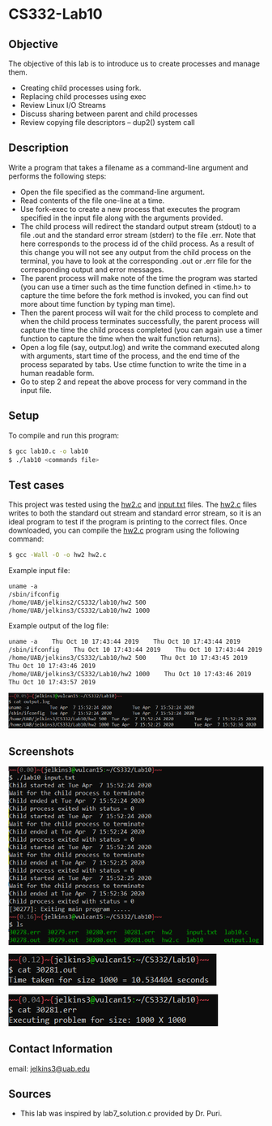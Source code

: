 # CS332-Lab10

## Objective
The objective of this lab is to introduce us to create processes and manage them.
- Creating child processes using fork.
- Replacing child processes using exec
- Review Linux I/O Streams
- Discuss sharing between parent and child processes
- Review copying file descriptors – dup2() system call

## Description
Write a program that takes a filename as a command-line argument and performs the following steps:
- Open the file specified as the command-line argument.
- Read contents of the file one-line at a time.
- Use fork-exec to create a new process that executes the program specified in the input file along with the arguments provided.
- The child process will redirect the standard output stream (stdout) to a file <pid>.out and the standard error stream (stderr) to the file <pid>.err. Note that <pid> here corresponds to the process id of the child process. As a result of this change you will not see any output from the child process on the terminal, you have to look at the corresponding <pid>.out or <pid>.err file for the corresponding output and error messages.
- The parent process will make note of the time the program was started (you can use a timer such as the time function defined in <time.h> to capture the time before the fork method is invoked, you can find out more about time function by typing man time).
- Then the parent process will wait for the child process to complete and when the child process terminates successfully, the parent process will capture the time the child process completed (you can again use a timer function to capture the time when the wait function returns).
- Open a log file (say, output.log) and write the command executed along with arguments, start time of the process, and the end time of the process separated by tabs. Use ctime function to write the time in a human readable form.
- Go to step 2 and repeat the above process for very command in the input file.

## Setup
To compile and run this program:

```bash
$ gcc lab10.c -o lab10
$ ./lab10 <commands file> 
```

## Test cases
This project was tested using the [hw2.c](hw2.c) and [input.txt](input.txt) files. The [hw2.c](hw2.c) files writes to both the standard out stream and standard error stream, so it is an ideal program to test if the program is printing to the correct files. Once downloaded, you can compile the [hw2.c](hw2.c) program using the following command:

```bash
$ gcc -Wall -O -o hw2 hw2.c
```

Example input file:
```
uname -a
/sbin/ifconfig
/home/UAB/jelkins2/CS332/lab10/hw2 500
/home/UAB/jelkins3/CS332/Lab10/hw2 1000
```

Example output of the log file:
```
uname -a    Thu Oct 10 17:43:44 2019    Thu Oct 10 17:43:44 2019
/sbin/ifconfig    Thu Oct 10 17:43:44 2019    Thu Oct 10 17:43:44 2019
/home/UAB/jelkins3/CS332/Lab10/hw2 500    Thu Oct 10 17:43:45 2019    Thu Oct 10 17:43:46 2019
/home/UAB/jelkins3/CS332/Lab10/hw2 1000    Thu Oct 10 17:43:46 2019    Thu Oct 10 17:43:57 2019
```

![](logFile.PNG)

## Screenshots

![](testOutput.PNG)

![](catOut.PNG)

![](catErr.PNG)


## Contact Information
email: [jelkins3@uab.edu](mailto:jelkins3@uab.edu)

## Sources

- This lab was inspired by lab7_solution.c provided by Dr. Puri. 